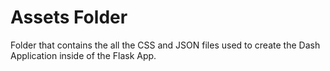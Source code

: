 # Assets Folder
Folder that contains the all the CSS and JSON files used to create the Dash Application inside of the Flask App.
